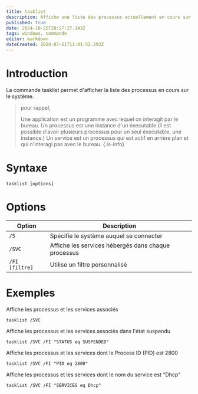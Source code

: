 ```yaml
---
title: tasklist
description: Affiche une liste des processus actuellement en cours sur un ordinateur local ou un ordinateur distant
published: true
date: 2024-10-25T20:27:27.143Z
tags: windows, commande
editor: markdown
dateCreated: 2024-07-11T11:01:52.293Z
---
```


# Introduction

La commande tasklist permet d'afficher la liste des processus en cours sur le système.

> pour rappel,
>
> Une application est un programme avec lequel on interagit par le bureau.
> Un processus est une instance d'un éxecutable (il est possible d'avoir plusieurs processus pour un seul éxecutable, une instance.)
> Un service est un processus qui est actif en arrière plan et qui n'interagi pas avec le bureau.
> {.is-info}

# Syntaxe

`tasklist [options]`

# Options

| Option         | Description                                         |
| -------------- | --------------------------------------------------- |
| `/S`           | Spécifie le système auquel se connecter             |
| `/SVC`         | Affiche les services hébergés dans chaque processus |
| `/FI [filtre]` | Utilise un filtre personnalisé                      |

# Exemples

Affiche les processus et les services associés

`tasklist /SVC`

Affiche les processus et les services associés dans l'état suspendu

`tasklist /SVC /FI "STATUS eq SUSPENDED"`

Affiche les processus et les services dont le Process ID (PID) est 2800

`tasklist /SVC /FI "PID eq 2800"`

Affiche les processus et les services dont le nom du service est "Dhcp"

`tasklist /SVC /FI "SERVICES eq Dhcp"`
